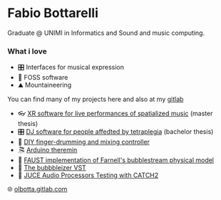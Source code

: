 # Fabio Bottarelli
Graduate @ UNIMI in Informatics and Sound and music computing.

### What i love
- 🎛️ Interfaces for musical expression
- 💾 FOSS software
- ⛰️ Mountaineering

You can find many of my projects here and also at my [gitlab](https://gitlab.com/olbotta)
- 👓 [XR software for live performances of spatialized music](https://gitlab.com/space-osc/) (master thesis)
- 🎛️ [DJ software for people affedted by tetraplegia](https://github.com/LIMUNIMI/DJeye) (bachelor thesis)
- 🥁 [DIY finger-drumming and mixing controller](https://peertube.uno/w/ou4u12PaVMLzUKqUt8aqAJ)
- 🎘 [Arduino theremin](https://gitlab.com/olbotta/theremarduino/)
- 🫧 [FAUST implementation of Farnell's bubblestream physical model](https://gitlab.com/olbotta/fabbles)
- 🫧 [The bubbbleizer VST](https://gitlab.com/olbotta/bubbblizer)
- 🧪 [JUCE Audio Processors Testing with CATCH2](https://gitlab.com/olbotta/audio-testing)


🌐 [olbotta.gitlab.com](https://olbotta.gitlab.com)
